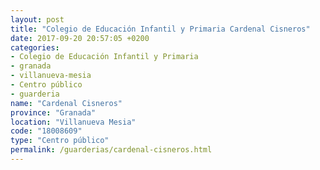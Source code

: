 ```yaml
---
layout: post
title: "Colegio de Educación Infantil y Primaria Cardenal Cisneros"
date: 2017-09-20 20:57:05 +0200
categories:
- Colegio de Educación Infantil y Primaria
- granada
- villanueva-mesia
- Centro público
- guarderia
name: "Cardenal Cisneros"
province: "Granada"
location: "Villanueva Mesia"
code: "18008609"
type: "Centro público"
permalink: /guarderias/cardenal-cisneros.html
---
```

